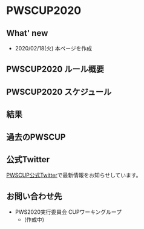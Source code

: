 # PWSCUP2020



## What' new

- 2020/02/18(火) 本ページを作成



## PWSCUP2020 ルール概要



## PWSCUP2020 スケジュール





## 結果



## 過去のPWSCUP



## 公式Twitter

[PWSCUP公式Twitter](https://twitter.com/pwscup_admin)で最新情報をお知らせしています。



## お問い合わせ先

- PWS2020実行委員会 CUPワーキングループ
  - (作成中)




